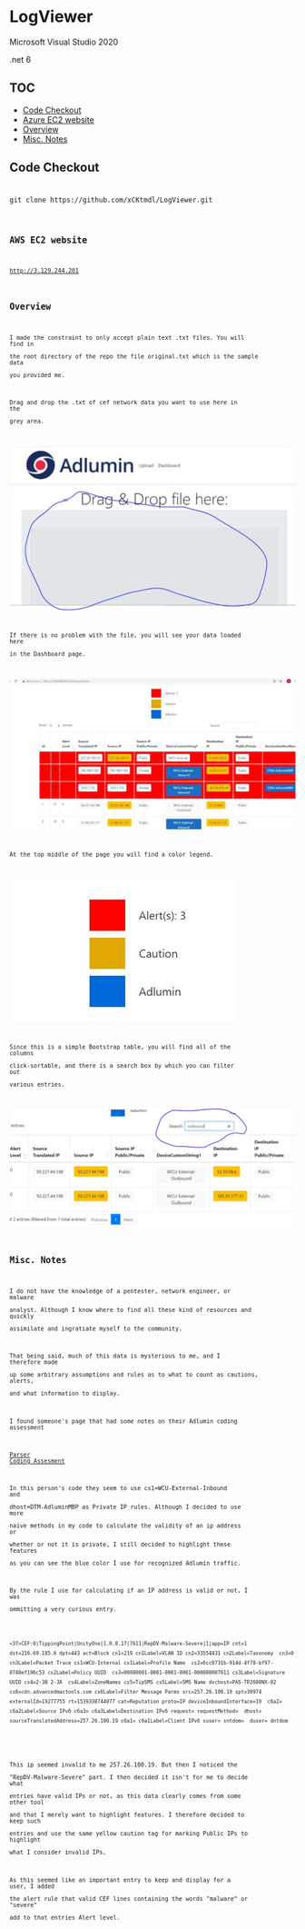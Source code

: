 # LogViewer

Microsoft Visual Studio 2020

.net 6

## TOC

* [Code Checkout](#CodeCheckout)
* [Azure EC2 website](#AWSsite)
* [Overview](#Overview)
* [Misc. Notes](#MiscNotes)


## <a name="CodeCheckout">Code Checkout</a>

<code>
git clone https://github.com/xCKtmdl/LogViewer.git
<code>

## <a name="AWSsite">AWS EC2 website</a>

<a href="http://3.129.244.201" target="_blank" rel="noopener">http://3.129.244.201</a>

## <a name="Overview">Overview</a>

I made the constraint to only accept plain text .txt files. You will find in
\
the root directory of the repo the file original.txt which is the sample data
\
you provided me.

Drag and drop the .txt of cef network data you want to use here in the
\
grey area.

![drag-drop](/doc/images/drag-drop.jpg)


If there is no problem with the file, you will see your data loaded here
\
in the Dashboard page.

![drag-drop](/doc/images/dashboard.jpg)


At the top middle of the page you will find a color legend.

![drag-drop](/doc/images/legend.jpg)


Since this is a simple Bootstrap table, you will find all of the columns
\
click-sortable, and there is a search box by which you can filter out
\
various entries.


![drag-drop](/doc/images/bootstrap-table.jpg)


## <a name="MiscNotes">Misc. Notes</a>


I do not have the knowledge of a pentester, network engineer, or malware
\
analyst. Although I know where to find all these kind of resources and quickly
\
assimilate and ingratiate myself to the community.


That being said, much of this data is mysterious to me, and I therefore made
\
up some arbitrary assumptions and rules as to what to count as cautions, alerts,
\
and what information to display.


I found someone's page that had some notes on their Adlumin coding assessment


<a href="https://dariocarlino908.medium.com/parser-coding-assesment-slash-project-4a0b559a50d8">Parser Coding Assesment</a>


In this person's code they seem to use cs1=WCU-External-Inbound and 
\
dhost=DTM-AdluminMBP as Private IP rules. Although I decided to use more
\
naive methods in my code to calculate the validity of an ip address or
\
whether or not it is private, I still decided to highlight these features
\
as you can see the blue color I use for recognized Adlumin traffic.


By the rule I use for calculating if an IP address is valid or not, I was
\
ommitting a very curious entry.


<code>
<37>CEF:0|TippingPoint|UnityOne|1.0.0.17|7611|RepDV-Malware-Severe|1|app=IP cnt=1  dst=216.69.185.6 dpt=443 act=Block cn1=219 cn1Label=VLAN ID cn2=33554431 cn2Label=Taxonomy  cn3=0 cn3Label=Packet Trace cs1=WCU-Internal cs1Label=Profile Name  cs2=6cc0731b-914d-4f78-bf97-0740ef196c53 cs2Label=Policy UUID  cs3=00000001-0001-0001-0001-000000007611 cs3Label=Signature UUID cs4=2-3B 2-3A  cs4Label=ZoneNames cs5=TipSMS cs5Label=SMS Name dvchost=PAS-TP2600NX-02  cs6=cdn.advancedmactools.com cs6Label=Filter Message Parms src=257.26.100.19 spt=30974  externalId=19277755 rt=1539338744077 cat=Reputation proto=IP deviceInboundInterface=19  c6a2= c6a2Label=Source IPv6 c6a3= c6a3Label=Destination IPv6 request= requestMethod=  dhost= sourceTranslatedAddress=257.26.100.19 c6a1= c6a1Label=Client IPv6 suser= sntdom=  duser= dntdom
</code>

\
This ip seemed invalid to me 257.26.100.19. But then I noticed the
\
"RepDV-Malware-Severe" part. I then decided it isn't for me to decide what
\
entries have valid IPs or not, as this data clearly comes from some other tool
\
and that I merely want to highlight features. I therefore decided to keep such
\
entries and use the same yellow caution tag for marking Public IPs to highlight
\
what I consider invalid IPs.


As this seemed like an important entry to keep and display for a user, I added
\
the alert rule that valid CEF lines containing the words "malware" or "severe"
\
add to that entries Alert level.